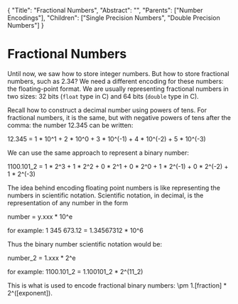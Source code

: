 {
    "Title": "Fractional Numbers",
    "Abstract": "",
    "Parents": ["Number Encodings"],
    "Children": ["Single Precision Numbers", "Double Precision Numbers"]
}

# Fractional Numbers

Until now, we saw how to store integer numbers. But how to store fractional numbers, such as 2.34? We need a different encoding for these numbers: the floating-point format. We are usually representing fractional numbers in two sizes: 32 bits (`float` type in C) and 64 bits (`double` type in C).

Recall how to construct a decimal number using powers of tens. For fractional numbers, it is the same, but with negative powers of tens after the comma: the number 12.345 can be written:

12.345 = 1 * 10^1 + 2 * 10^0 + 3 * 10^(-1) + 4 * 10^(-2) + 5 * 10^(-3)

We can use the same approach to represent a binary number:

1100.101_2 = 1 * 2^3 + 1 * 2^2 + 0 * 2^1 + 0 * 2^0 + 1 * 2^(-1) + 0 * 2^(-2) + 1 * 2^(-3)

The idea behind encoding floating point numbers is like representing the numbers in scientific notation. Scientific notation, in decimal, is the representation of any number in the form

number = y.xxx * 10^e

for example: 1 345 673.12 = 1.34567312 * 10^6

Thus the binary number scientific notation would be:

number_2 = 1.xxx * 2^e

for example: 1100.101_2 = 1.100101_2 * 2^(11_2)

This is what is used to encode fractional binary numbers: \pm 1.[fraction] * 2^([exponent]).